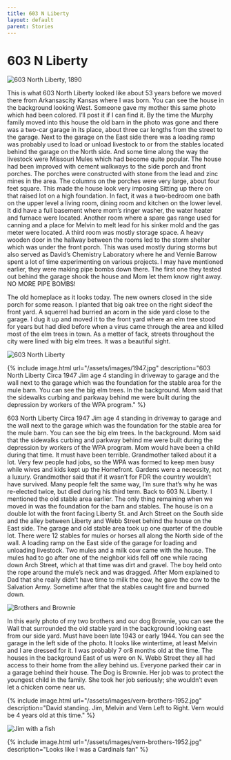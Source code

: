 ```yaml
---
title: 603 N Liberty
layout: default
parent: Stories
---
```


# 603 N Liberty

![603 North Liberty, 1890](/assets/images/603-n-liberty/before-the-horseless-carriage.jpg)

This is what 603 North Liberty looked like about 53 years before we moved there from Arkansascity  Kansas where I was born. You can see the house in the background looking West. Someone gave my mother this same photo which had been colored.  I‘ll post it if I can find it. By the time the Murphy family moved into this house the old barn in the photo was gone and there was a two-car garage in its place, about three car lengths from the street to the garage. Next to the garage on the East side there was a loading ramp was probably used to load or unload livestock to or from the stables located behind the garage on the North side.   And some time along the way the livestock were Missouri Mules which had become quite popular. The house had been improved with cement walkways to the side porch and front porches. The porches were constructed with stone from the lead and zinc mines in the area.  The columns on the porches were very large, about four feet square. This made the house look very imposing Sitting up there on that raised lot on a high foundation. In fact, it was a two-bedroom one bath on the upper level a living room, dining room and kitchen on the lower level. It did have a full basement where mom’s ringer washer, the water heater and furnace were located. Another room where a spare gas range used for canning and a place for Melvin to melt lead for his sinker mold and the gas meter were located. A third room was mostly storage space. A heavy wooden door in the hallway between the rooms led to the storm shelter which was under the front porch. This was used mostly during storms but also served as David’s Chemistry Laboratory where he and Vernie Barrow spent a lot of time experimenting on various projects. I may have mentioned earlier, they were making pipe bombs down there. The first one they tested out behind the garage shook the house and Mom let them know right away. NO MORE PIPE BOMBS!

The old homeplace as it looks today. The new owners closed in the  side porch for some reason. I planted that big oak tree on the right sideof the front yard. A squerrel had burried an acorn in the side yard close to the garage. I dug it up and moved it to the front yard where an elm tree stood for years but had died before when a virus came through the area and killed most of the elm trees in town. As a metter of fack, streets throughout the city were lined with big elm trees. It was a beautiful sight.

![603 North Liberty](/assets/images/603-n-liberty/603-n-liberty.jpg)

{% include image.html url="/assets/images/1947.jpg" description="603 North Liberty Circa 1947 Jim age 4 standing in driveway to garage and the wall next to the garage which was the foundation for the stable area for the mule barn. You can see the big elm trees. In the background. Mom said that the sidewalks curbing and parkway behind me were built during the depression by workers of the WPA program." %}

603 North Liberty Circa 1947 Jim age 4 standing in driveway to garage and the wall next to the garage which was the foundation for the stable area for the mule barn. You can see the big elm trees. In the background. Mom said that the sidewalks curbing and parkway behind me were built during the depression by workers of the WPA program. Mom would have been a child during that time. It must have been terrible. Grandmother talked about it a lot. Very few people had jobs, so the WPA was formed to keep men busy while wives and kids kept up the Homefront. Gardens were a necessity, not a luxury. Grandmother said that if it wasn’t for FDR the country wouldn’t have survived. Many people felt the same way, I’m sure that’s why he was re-elected twice, but died during his third term.   Back to 603 N. Liberty. I mentioned the old stable area earlier. The only thing remaining when we moved in was the foundation for the barn and stables. The house is on a double lot with the front facing Liberty St. and Arch Street on the South side and the alley between Liberty and Webb Street behind the house on the East side. The garage and old stable area took up one quarter of the double lot. There were 12 stables for mules or horses all along the North side of the wall. A loading ramp on the East side of the garage for loading and unloading livestock. Two mules and a milk cow came with the house. The mules had to go after one of the neighbor kids fell off one while racing down Arch Street, which at that time was dirt and gravel. The boy held onto the rope around the mule’s neck and was dragged.  After Mom explained to Dad that she really didn’t have time to milk the cow, he gave the cow to the Salvation Army. Sometime after that the stables caught fire and burned down.

![Brothers and Brownie](/assets/images/603-n-liberty/brownie.jpg)

In this early photo of my two brothers and our dog Brownie, you can see the Wall that surrounded the old stable yard in the background looking east from our side yard. Must have been late 1943 or early 1944. You can see the garage in the left side of the photo. It looks like wintertime, at least Melvin and I are dressed for it. I was probably 7 or8 months old at the time. The houses in the background East of us were on N. Webb Street they all had access to their home from the alley behind us. Everyone parked their car in a garage behind their house. The Dog is Brownie. Her job was to protect the youngest child in the family. She took her job seriously; she wouldn’t even let a chicken come near us.  

{% include image.html url="/assets/images/vern-brothers-1952.jpg" description="David standing. Jim, Melvin and Vern Left to Right. Vern would be 4 years old at this time." %}

![Jim with a fish](/assets/images/603-n-liberty/fish.jpg)

{% include image.html url="/assets/images/vern-brothers-1952.jpg" description="Looks like I was a Cardinals fan" %}

